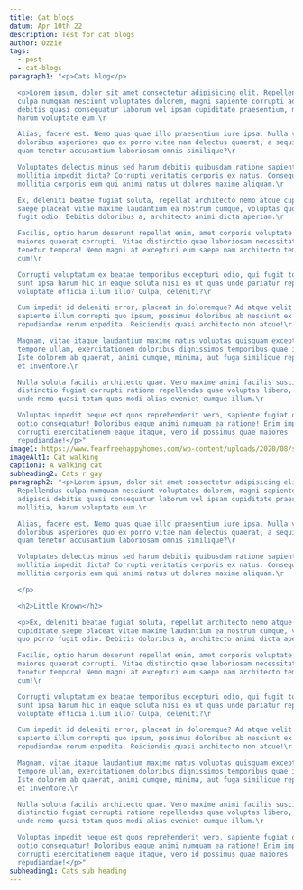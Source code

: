 ```yaml
---
title: Cat blogs
datum: Apr 10th 22
description: Test for cat blogs
author: Ozzie
tags:
  - post
  - cat-blogs
paragraph1: "<p>Cats blog</p>

  <p>Lorem ipsum, dolor sit amet consectetur adipisicing elit. Repellendus
  culpa numquam nesciunt voluptates dolorem, magni sapiente corrupti adipisci
  debitis quasi consequatur laborum vel ipsam cupiditate praesentium, mollitia,
  harum voluptate eum.\r

  Alias, facere est. Nemo quas quae illo praesentium iure ipsa. Nulla voluptas
  doloribus asperiores quo ex porro vitae nam delectus quaerat, a sequi nobis
  quam tenetur accusantium laboriosam omnis similique?\r

  Voluptates delectus minus sed harum debitis quibusdam ratione sapiente, quos
  mollitia impedit dicta? Corrupti veritatis corporis ex natus. Consequatur ad
  mollitia corporis eum qui animi natus ut dolores maxime aliquam.\r

  Ex, deleniti beatae fugiat soluta, repellat architecto nemo atque cupiditate
  saepe placeat vitae maxime laudantium ea nostrum cumque, voluptas quo porro
  fugit odio. Debitis doloribus a, architecto animi dicta aperiam.\r

  Facilis, optio harum deserunt repellat enim, amet corporis voluptate quidem
  maiores quaerat corrupti. Vitae distinctio quae laboriosam necessitatibus
  tenetur tempora! Nemo magni at excepturi eum saepe nam architecto tempore
  cum!\r

  Corrupti voluptatum ex beatae temporibus excepturi odio, qui fugit totam
  sunt ipsa harum hic in eaque soluta nisi ea ut quas unde pariatur repellat
  voluptate officia illum illo? Culpa, deleniti?\r

  Cum impedit id deleniti error, placeat in doloremque? Ad atque velit fugiat
  sapiente illum corrupti quo ipsum, possimus doloribus ab nesciunt ex
  repudiandae rerum expedita. Reiciendis quasi architecto non atque!\r

  Magnam, vitae itaque laudantium maxime natus voluptas quisquam excepturi
  tempore ullam, exercitationem doloribus dignissimos temporibus quae impedit.
  Iste dolorem ab quaerat, animi cumque, minima, aut fuga similique repudiandae
  et inventore.\r

  Nulla soluta facilis architecto quae. Vero maxime animi facilis suscipit
  distinctio fugiat corrupti ratione repellendus quae voluptas libero, neque sit
  unde nemo quasi totam quos modi alias eveniet cumque illum.\r

  Voluptas impedit neque est quos reprehenderit vero, sapiente fugiat quo
  optio consequatur! Doloribus eaque animi numquam ea ratione! Enim impedit
  corrupti exercitationem eaque itaque, vero id possimus quae maiores
  repudiandae!</p>"
image1: https://www.fearfreehappyhomes.com/wp-content/uploads/2020/08/shutterstock_707431309-e1554172878508.jpg
imageAlt1: Cat walking
caption1: A walking cat
subheading2: Cats r gay
paragraph2: "<p>Lorem ipsum, dolor sit amet consectetur adipisicing elit.
  Repellendus culpa numquam nesciunt voluptates dolorem, magni sapiente corrupti
  adipisci debitis quasi consequatur laborum vel ipsam cupiditate praesentium,
  mollitia, harum voluptate eum.\r

  Alias, facere est. Nemo quas quae illo praesentium iure ipsa. Nulla voluptas
  doloribus asperiores quo ex porro vitae nam delectus quaerat, a sequi nobis
  quam tenetur accusantium laboriosam omnis similique?\r

  Voluptates delectus minus sed harum debitis quibusdam ratione sapiente, quos
  mollitia impedit dicta? Corrupti veritatis corporis ex natus. Consequatur ad
  mollitia corporis eum qui animi natus ut dolores maxime aliquam.\r

  </p>

  <h2>Little Known</h2>

  <p>Ex, deleniti beatae fugiat soluta, repellat architecto nemo atque
  cupiditate saepe placeat vitae maxime laudantium ea nostrum cumque, voluptas
  quo porro fugit odio. Debitis doloribus a, architecto animi dicta aperiam.\r

  Facilis, optio harum deserunt repellat enim, amet corporis voluptate quidem
  maiores quaerat corrupti. Vitae distinctio quae laboriosam necessitatibus
  tenetur tempora! Nemo magni at excepturi eum saepe nam architecto tempore
  cum!\r

  Corrupti voluptatum ex beatae temporibus excepturi odio, qui fugit totam
  sunt ipsa harum hic in eaque soluta nisi ea ut quas unde pariatur repellat
  voluptate officia illum illo? Culpa, deleniti?\r

  Cum impedit id deleniti error, placeat in doloremque? Ad atque velit fugiat
  sapiente illum corrupti quo ipsum, possimus doloribus ab nesciunt ex
  repudiandae rerum expedita. Reiciendis quasi architecto non atque!\r

  Magnam, vitae itaque laudantium maxime natus voluptas quisquam excepturi
  tempore ullam, exercitationem doloribus dignissimos temporibus quae impedit.
  Iste dolorem ab quaerat, animi cumque, minima, aut fuga similique repudiandae
  et inventore.\r

  Nulla soluta facilis architecto quae. Vero maxime animi facilis suscipit
  distinctio fugiat corrupti ratione repellendus quae voluptas libero, neque sit
  unde nemo quasi totam quos modi alias eveniet cumque illum.\r

  Voluptas impedit neque est quos reprehenderit vero, sapiente fugiat quo
  optio consequatur! Doloribus eaque animi numquam ea ratione! Enim impedit
  corrupti exercitationem eaque itaque, vero id possimus quae maiores
  repudiandae!</p>"
subheading1: Cats sub heading
---
```

